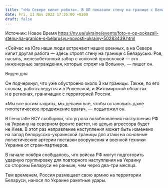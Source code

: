 ```yaml
---
title: "«На Севере кипит робота». В ОП показали стену на границе с Беларусью — фото"
date: Fri, 11 Nov 2022 17:35:00 +0200
draft: false
---
```

Источник: Новое Время https://nv.ua/ukraine/events/foto-v-op-pokazali-stenu-na-granice-s-belarusyu-novosti-ukrainy-50283439.html


«Сейчас на Юге наши люди встречают наших военных, а на Севере кипит другая работа — здесь строят стену на границе с Беларусью. Ров, насыпь, железобетонный забор с колючей проволокой — это инженерные заграждения, которые строят на Волыни», — пишет он.

 Видео дня   

Он подчеркнул, что уже обустроено около 3 км границы. Также, по его словам, работы ведутся и в Ровенской, и Житомирской областях и в регионах, граничащих с территорией России.

«Мы все хотим защиты, мы делаем все, чтобы остановить даже гипотетическое продвижение врага», — подытожил он.

В Генштабе ВСУ сообщили, что угроза возобновления наступления РФ на Украину на северном фронте растет, но целью агрессора будет не Киев. В этот раз направление наступления может быть изменено на запад белорусско-украинской границы для атаки на основные логистические артерии поставки вооружения и военной техники Украине от стран-партнеров.

В начале ноября сообщалось, что войска РФ могут подготовить ударную группировку для повторного наступления на Украину со стороны Беларуси не раньше, чем через два-три месяца.

Тем временем, Россия размещает свою армию на территории Беларуси, нанося по Украине ракетные удары.
